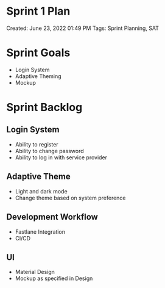 # Sprint 1 Plan

Created: June 23, 2022 01:49 PM
Tags: Sprint Planning, SAT

# Sprint Goals
- Login System
- Adaptive Theming
- Mockup

# Sprint Backlog

## Login System

- Ability to register
- Ability to change password
- Ability to log in with service provider

## Adaptive Theme

- Light and dark mode
- Change theme based on system preference

## Development Workflow
- Fastlane Integration
- CI/CD

## UI
- Material Design
- Mockup as specified in Design
